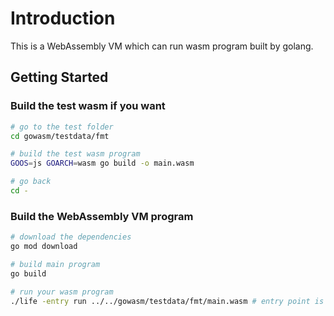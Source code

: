 # Introduction

This is a WebAssembly VM which can run wasm program built by golang.

## Getting Started

### Build the test wasm if you want

```bash
# go to the test folder
cd gowasm/testdata/fmt

# build the test wasm program
GOOS=js GOARCH=wasm go build -o main.wasm

# go back
cd -
```

### Build the WebAssembly VM program

```bash
# download the dependencies
go mod download

# build main program
go build

# run your wasm program
./life -entry run ../../gowasm/testdata/fmt/main.wasm # entry point is `run`
```


